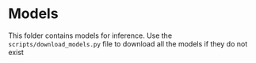 # Models
This folder contains models for inference. Use the `scripts/download_models.py` file to download all the models if they do not exist